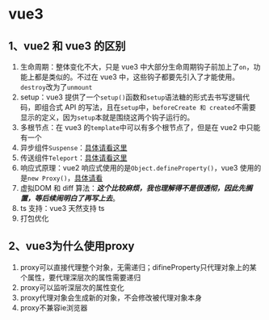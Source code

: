 # vue3

## 1、vue2 和 vue3 的区别

1. 生命周期：整体变化不大，只是 vue3 中大部分生命周期钩子前加上了`on`，功能上都是类似的。不过在 vue3 中，这些钩子都要先引入了才能使用。`destroy`改为了`unmount`
2. setup：vue3 提供了一个`setup()`函数和`setup`语法糖的形式去书写逻辑代码，即组合式 API 的写法，且在`setup`中，`beforeCreate 和 created`不需要显示的定义，因为`setup`本就是围绕这两个钩子运行的。
3. 多根节点：在 vue3 的`template`中可以有多个根节点了，但是在 vue2 中只能有一个
4. 异步组件`Suspense`：[具体请看这里](../vue3/vue3学习笔记.md#异步组件-代码分包-suspense) 
5. 传送组件`Teleport`：[具体请看这里](../vue3/vue3学习笔记.md#teleport-传送组件) 
6. 响应式原理：vue2 响应式使用的是`Object.defineProperty()`，vue3 使用的是`new Proxy()`，[具体请看](/vue3/Vue.js设计与实现/第二篇响应系统.md) 
7. 虚拟DOM 和 diff 算法：***这个比较麻烦，我也理解得不是很透彻，因此先搁置，等后续闹明白了再写上去***。
8. ts 支持：vue3 天然支持 ts
9. 打包优化

## 2、vue3为什么使用proxy

1. proxy可以直接代理整个对象，无需递归；difineProperty只代理对象上的某个属性，要代理深层次的属性需要递归
2. proxy可以监听深层次的属性变化
3. proxy代理对象会生成新的对象，不会修改被代理对象本身
4. proxy不兼容ie浏览器
